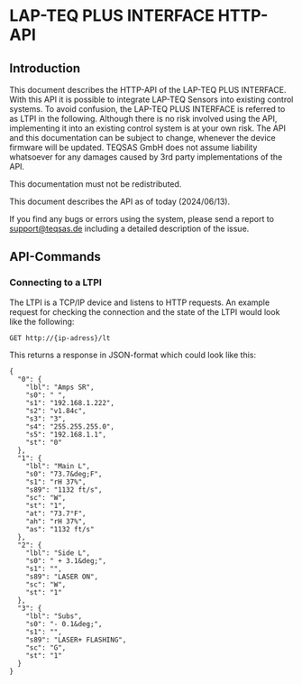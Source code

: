 # LAP-TEQ PLUS INTERFACE HTTP-API

## Introduction
This document describes the HTTP-API of the LAP-TEQ PLUS INTERFACE. With this API it is possible to integrate LAP-TEQ Sensors into existing control systems. To avoid confusion, the LAP-TEQ PLUS INTERFACE is referred to as LTPI in the following.
Although there is no risk involved using the API, implementing it into an existing control system is at your own risk. The API and this documentation can be subject to change, whenever the device firmware will be updated. TEQSAS GmbH does not assume liability whatsoever for any damages caused by 3rd party implementations of the API.

This documentation must not be redistributed.

This document describes the API as of today (2024/06/13).

If you find any bugs or errors using the system, please send a report to support@teqsas.de including a detailed description of the issue. 

## API-Commands

### Connecting to a LTPI
The LTPI is a TCP/IP device and listens to HTTP requests. An example request for checking the connection and the state of the LTPI would look like the following:

```GET http://{ip-adress}/lt```

This returns a response in JSON-format which could look like this:

```
{
  "0": {
    "lbl": "Amps SR",
    "s0": " ",
    "s1": "192.168.1.222",
    "s2": "v1.84c",
    "s3": "3",
    "s4": "255.255.255.0",
    "s5": "192.168.1.1",
    "st": "0"
  },
  "1": {
    "lbl": "Main L",
    "s0": "73.7&deg;F",
    "s1": "rH 37%",
    "s89": "1132 ft/s",
    "sc": "W",
    "st": "1",
    "at": "73.7°F",
    "ah": "rH 37%",
    "as": "1132 ft/s"
  },
  "2": {
    "lbl": "Side L",
    "s0": " + 3.1&deg;",
    "s1": "",
    "s89": "LASER ON",
    "sc": "W",
    "st": "1"
  },
  "3": {
    "lbl": "Subs",
    "s0": "- 0.1&deg;",
    "s1": "",
    "s89": "LASER+ FLASHING",
    "sc": "G",
    "st": "1"
  }
}

```
